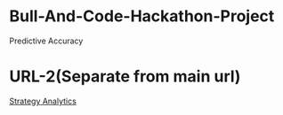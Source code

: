 # Bull-And-Code-Hackathon-Project
 Predictive Accuracy
# URL-2(Separate from main url)
[Strategy Analytics](https://project-pi-lake.vercel.app/)
